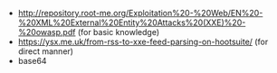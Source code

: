 - http://repository.root-me.org/Exploitation%20-%20Web/EN%20-%20XML%20External%20Entity%20Attacks%20(XXE)%20-%20owasp.pdf (for basic knowledge)
- https://ysx.me.uk/from-rss-to-xxe-feed-parsing-on-hootsuite/ (for direct manner)
- base64
